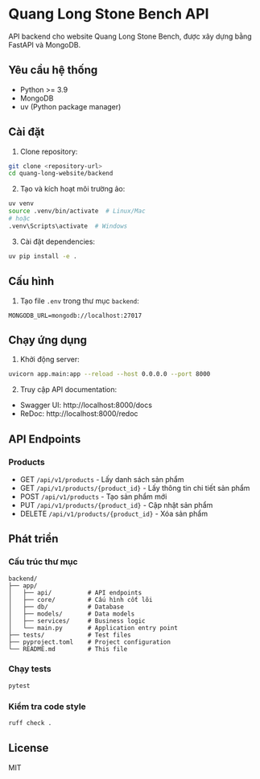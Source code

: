 # Quang Long Stone Bench API

API backend cho website Quang Long Stone Bench, được xây dựng bằng FastAPI và MongoDB.

## Yêu cầu hệ thống

- Python >= 3.9
- MongoDB
- uv (Python package manager)

## Cài đặt

1. Clone repository:
```bash
git clone <repository-url>
cd quang-long-website/backend
```

2. Tạo và kích hoạt môi trường ảo:
```bash
uv venv
source .venv/bin/activate  # Linux/Mac
# hoặc
.venv\Scripts\activate  # Windows
```

3. Cài đặt dependencies:
```bash
uv pip install -e .
```

## Cấu hình

1. Tạo file `.env` trong thư mục `backend`:
```env
MONGODB_URL=mongodb://localhost:27017
```

## Chạy ứng dụng

1. Khởi động server:
```bash
uvicorn app.main:app --reload --host 0.0.0.0 --port 8000
```

2. Truy cập API documentation:
- Swagger UI: http://localhost:8000/docs
- ReDoc: http://localhost:8000/redoc

## API Endpoints

### Products
- GET `/api/v1/products` - Lấy danh sách sản phẩm
- GET `/api/v1/products/{product_id}` - Lấy thông tin chi tiết sản phẩm
- POST `/api/v1/products` - Tạo sản phẩm mới
- PUT `/api/v1/products/{product_id}` - Cập nhật sản phẩm
- DELETE `/api/v1/products/{product_id}` - Xóa sản phẩm

## Phát triển

### Cấu trúc thư mục
```
backend/
├── app/
│   ├── api/          # API endpoints
│   ├── core/         # Cấu hình cốt lõi
│   ├── db/           # Database
│   ├── models/       # Data models
│   ├── services/     # Business logic
│   └── main.py       # Application entry point
├── tests/            # Test files
├── pyproject.toml    # Project configuration
└── README.md         # This file
```

### Chạy tests
```bash
pytest
```

### Kiểm tra code style
```bash
ruff check .
```

## License

MIT 